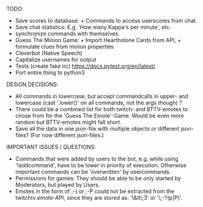 TODO:

* Save scores to database: + Commands to access userscores from chat.
* Save chat statistics: E.g. 'How many Kappa's per minute', etc.
* synchronize commands with themselves
* Guess The Minion Game: + Import Hearthstone Cards from API, + formulate clues from minion properties
* Cleverbot (Native Speech)
* Capitalize usernames for output
* Tests (create fake irc) https://docs.pytest.org/en/latest/
* Port entire thing to python3


DESIGN DECISIONS:

* All commands in lowercase, but accept commandcalls in upper- and lowercase (cast '.lower()' on all commands, not the args though) ?
* There could be a combined list for both twitch- and BTTV-emotes to chose from for the 'Guess The Emote'-Game. Would be even more random but BTTV-emotes might fall short.
* Save all the data in one json-file with multiple objects or different json-files? (For now different json-files.)


IMPORTANT ISSUES / QUESTIONS:

* Commands that were added by users to the bot, e.g. while using '!addcommand', have to be lower in priority of execution. Otherwise important commands can be 'overwritten' by usercommands.
* Permissions for games: They should be able to be only started by Moderators, but played by Users.
* Emotes in the form of ;-) or ;-P could not be extracted from the twitchtv.emote-API, since they are stored as: '\\&lt\\;3' or '\\;-?(p|P)'.